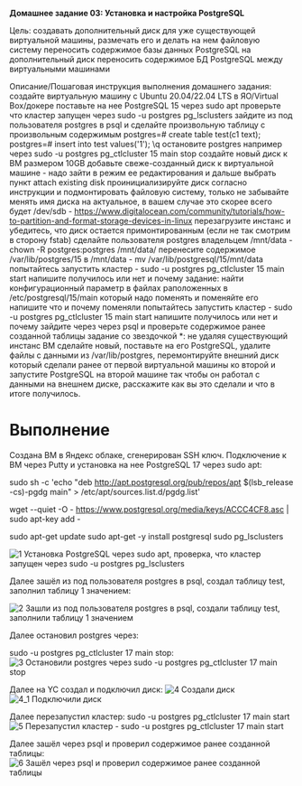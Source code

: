 <b>Домашнее задание 03: Установка и настройка PostgreSQL</b>

Цель:
создавать дополнительный диск для уже существующей виртуальной машины, размечать его и делать на нем файловую систему
переносить содержимое базы данных PostgreSQL на дополнительный диск
переносить содержимое БД PostgreSQL между виртуальными машинами

Описание/Пошаговая инструкция выполнения домашнего задания:
создайте виртуальную машину c Ubuntu 20.04/22.04 LTS в ЯО/Virtual Box/докере
поставьте на нее PostgreSQL 15 через sudo apt
проверьте что кластер запущен через sudo -u postgres pg_lsclusters
зайдите из под пользователя postgres в psql и сделайте произвольную таблицу с произвольным содержимым
postgres=# create table test(c1 text);
postgres=# insert into test values('1');
\q
остановите postgres например через sudo -u postgres pg_ctlcluster 15 main stop
создайте новый диск к ВМ размером 10GB
добавьте свеже-созданный диск к виртуальной машине - надо зайти в режим ее редактирования и дальше выбрать пункт attach existing disk
проинициализируйте диск согласно инструкции и подмонтировать файловую систему, только не забывайте менять имя диска на актуальное, в вашем случае это скорее всего будет /dev/sdb - https://www.digitalocean.com/community/tutorials/how-to-partition-and-format-storage-devices-in-linux
перезагрузите инстанс и убедитесь, что диск остается примонтированным (если не так смотрим в сторону fstab)
сделайте пользователя postgres владельцем /mnt/data - chown -R postgres:postgres /mnt/data/
перенесите содержимое /var/lib/postgres/15 в /mnt/data - mv /var/lib/postgresql/15/mnt/data
попытайтесь запустить кластер - sudo -u postgres pg_ctlcluster 15 main start
напишите получилось или нет и почему
задание: найти конфигурационный параметр в файлах раположенных в /etc/postgresql/15/main который надо поменять и поменяйте его
напишите что и почему поменяли
попытайтесь запустить кластер - sudo -u postgres pg_ctlcluster 15 main start
напишите получилось или нет и почему
зайдите через через psql и проверьте содержимое ранее созданной таблицы
задание со звездочкой *: не удаляя существующий инстанс ВМ сделайте новый, поставьте на его PostgreSQL, удалите файлы с данными из /var/lib/postgres, перемонтируйте внешний диск который сделали ранее от первой виртуальной машины ко второй и запустите PostgreSQL на второй машине так чтобы он работал с данными на внешнем диске, расскажите как вы это сделали и что в итоге получилось.

# Выполнение
Создана ВМ в Яндекс облаке, сгенерирован SSH ключ. Подключение к ВМ через Putty и установка на нее PostgreSQL 17 через sudo apt:

sudo sh -c 'echo "deb http://apt.postgresql.org/pub/repos/apt $(lsb_release -cs)-pgdg main" > /etc/apt/sources.list.d/pgdg.list'

wget --quiet -O - https://www.postgresql.org/media/keys/ACCC4CF8.asc | sudo apt-key add -

sudo apt-get update
sudo apt-get -y install postgresql
sudo pg_lsclusters 

![1 Установка PostgreSQL через sudo apt, проверка, что кластер запущен через sudo -u postgres pg_lsclusters](https://github.com/user-attachments/assets/07af4baf-fc6e-4806-803b-19c913fc614a)

Далее зашёл из под пользователя postgres в psql, создал таблицу test, заполнил таблицу 1 значением:

![2 Зашли из под пользователя postgres в psql, создали таблицу test, заполнили таблицу 1 значением](https://github.com/user-attachments/assets/58103714-2e55-4247-a4a6-e5cb1ee944f6)


Далее остановил postgres через:

sudo -u postgres pg_ctlcluster 17 main stop:
![3 Остановили postgres через sudo -u postgres pg_ctlcluster 17 main stop](https://github.com/user-attachments/assets/1e981566-d2d6-4f9f-9dff-c0e0c7e4dc8a)

Далее на YC создал и подключил диск:
![4 Создали диск](https://github.com/user-attachments/assets/ec71a7ac-bf98-4d58-949d-f8bdd1665758)
![4_1 Подключили диск](https://github.com/user-attachments/assets/a108e88b-d985-4622-ab88-96fc728f282f)

Далее перезапустил кластер:
sudo -u postgres pg_ctlcluster 17 main start
![5  Перезапустил кластер - sudo -u postgres pg_ctlcluster 17 main start](https://github.com/user-attachments/assets/4ed2637c-f50b-475d-81c9-03600fb0a7e0)


Далее зашёл через psql и проверил содержимое ранее созданной таблицы:
![6 Зашёл через psql и проверил содержимое ранее созданной таблицы](https://github.com/user-attachments/assets/71afd37b-a79c-45a0-ae53-f5b08cfe79bf)

